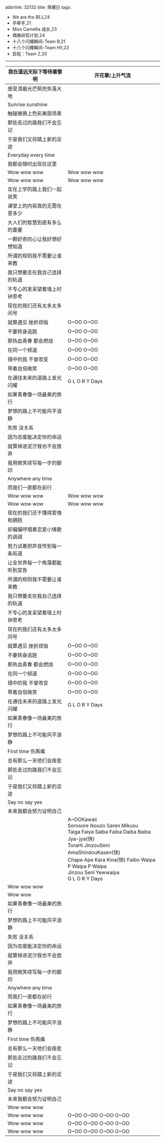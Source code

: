 abbrlink: 32132
title: 荣耀日
tags:
  - We are the BEJ,24
  - 手牵手,21
  - Miss Camellia 成长,23
  - 偶像研究计划,24
  - 十八个闪耀瞬间-Team B,21
  - 十八个闪耀瞬间-Team HII,23
  - 启程：Team Z,20
---
|我在遥远天际下等待着黎明|开花掌/上升气流|
|--|--|
|感受清晨光芒照亮失落大地|      |
|Sunrise sunshine|      |
|触碰被换上色彩美丽场景|      |
|那些走过的路我们不会忘记|      |
|于是我们又将踏上新的足迹|      |
|Everyday every time|      |
|我都会随时出现在这里|      |
|Wow wow wow|Wow wow wow|
|Wow wow wow|Wow wow wow|
|走在上学的路上我们一起说笑|      |
|课堂上的内容真的无需在意多少|      |
|大人们的智慧到底有多么的重要|      |
|一颗好奇的心让我好想好想知道|      |
|所谓的规则我不需要让谁来教|      |
|我只想要走在我自己选择的轨道|      |
|不专心的发呆望着墙上时钟思考|      |
|现在的我们还有太多太多问号|      |
|就算遇见 挫折烦恼|O~OO O~OO|
|不要转身逃跑|O~OO O~OO|
|那热血青春 都会燃烧|O~OO O~OO|
|在同一个频道|O~OO O~OO|
|镜中的我 不曾改变|O~OO O~OO|
|带着自信微笑|O~OO O~OO|
|在通往未来的道路上发光闪耀|G L O R Y Days|
|如果青春像一场最美的旅行|      |
|梦想的路上不可能风平浪静|      |
|失败 没关系|      |
|因为态度能决定你的命运|      |
|就算掉进泥泞我也不会放弃|      |
|我用微笑续写每一步的脚印|      |
|Anywhere any time|      |
|而我们一直都在前行|      |
|Wow wow wow|Wow wow wow|
|Wow wow wow|Wow wow wow|
|现在的我们还不懂得爱情和拥抱|      |
|却偏偏哼唱着恋爱小情歌的调调|      |
|努力试着把声音传到每一条街道|      |
|让全世界每一个角落都能听到宣告|      |
|所谓的规则我不需要让谁来教|      |
|我只想要走在我自己选择的轨道|      |
|不专心的发呆望着墙上时钟思考|      |
|现在的我们还有太多太多问号|      |
|就算遇见 挫折烦恼|O~OO O~OO|
|不要转身逃跑|O~OO O~OO|
|那热血青春 都会燃烧|O~OO O~OO|
|在同一个频道|O~OO O~OO|
|镜中的我 不曾改变|O~OO O~OO|
|带着自信微笑|O~OO O~OO|
|在通往未来的道路上发光闪耀|G L O R Y Days|
|如果青春像一场最美的旅行|      |
|梦想的路上不可能风平浪静|      |
|First time 伤再痛|      |
|总有那么一天他们会痊愈|      |
|那些走过的路我们不会忘记|      |
|于是我们又将踏上新的足迹|      |
|Say no say yes|      |
|未来我都会努力证明自己|      |
|      |A~OOKawaii<br>Sorosore Ikouzo Saren Mikusu<br>Taiga Faiya Saiba Faiba Daiba Baiba Jya-jya(快)<br>ToraHi JinzouSeni AmaShindouKasen(快)<br>Chape Ape Kara Kina(快) Faibo Waipa<br>P Waipa P Waipa<br>Jinzou Seni Yewwaipa<br>G L O R Y Days|
|Wow wow wow|      |
|Wow wow|      |
|如果青春像一场最美的旅行|      |
|梦想的路上不可能风平浪静|      |
|失败 没关系|      |
|因为态度能决定你的命运|      |
|就算掉进泥泞我也不会放弃|      |
|我用微笑续写每一步的脚印|      |
|Anywhere any time|      |
|而我们一直都在前行|      |
|如果青春像一场最美的旅行|      |
|梦想的路上不可能风平浪静|      |
|First time 伤再痛|      |
|总有那么一天他们会痊愈|      |
|那些走过的路我们不会忘记|      |
|于是我们又将踏上新的足迹|      |
|Say no say yes|      |
|未来我都会努力证明自己|      |
|Wow wow wow|      |
|Wow wow wow|O~OO O~OO O~OO O~OO|
|Wow wow wow|O~OO O~OO O~OO O~OO|
|Wow wow wow|O~OO O~OO O~OO O~OO|